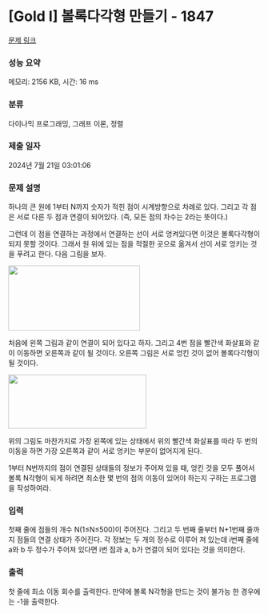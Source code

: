 # [Gold I] 볼록다각형 만들기 - 1847 

[문제 링크](https://www.acmicpc.net/problem/1847) 

### 성능 요약

메모리: 2156 KB, 시간: 16 ms

### 분류

다이나믹 프로그래밍, 그래프 이론, 정렬

### 제출 일자

2024년 7월 21일 03:01:06

### 문제 설명

<p>하나의 큰 원에 1부터 N까지 숫자가 적힌 점이 시계방향으로 차례로 있다. 그리고 각 점은 서로 다른 두 점과 연결이 되어있다. (즉, 모든 점의 차수는 2라는 뜻이다.)</p><p>그런데 이 점을 연결하는 과정에서 연결하는 선이 서로 엉켜있다면 이것은 볼록다각형이 되지 못할 것이다. 그래서 원 위에 있는 점을 적절한 곳으로 옮겨서 선이 서로 엉키는 것을 푸려고 한다. 다음 그림을 보자.</p>
<p><img width="263" height="130" alt="" src="https://www.acmicpc.net/JudgeOnline/upload/201007/bp.PNG"></p>
<p>처음에 왼쪽 그림과 같이 연결이 되어 있다고 하자. 그리고 4번 점을 빨간색 화살표와 같이 이동하면 오른쪽과 같이 될 것이다. 오른쪽 그림은 서로 엉킨 것이 없어 볼록다각형이 될 것이다.</p>
<p><img width="276" height="108" alt="" src="https://www.acmicpc.net/JudgeOnline/upload/201007/bp2.PNG"></p>
<p>위의 그림도 마찬가지로 가장 왼쪽에 있는 상태에서 위의 빨간색 화살표를 따라 두 번의 이동을 하면 가장 오른쪽과 같이 서로 엉키는 부분이 없어지게 된다.</p>
<p>1부터 N번까지의 점이 연결된 상태들의 정보가 주어져 있을 때, 엉킨 것을 모두 풀어서 볼록 N각형이 되게 하려면 최소한 몇 번의 점의 이동이 있어야 하는지 구하는 프로그램을 작성하여라.</p>

### 입력 

 <p>첫째 줄에 점들의 개수 N(1≤N≤500)이 주어진다. 그리고 두 번째 줄부터 N+1번째 줄까지 점들의 연결 상태가 주어진다. 각 정보는 두 개의 정수로 이루어 져 있는데 i번째 줄에 a와 b 두 정수가 주어져 있다면 i번 점과 a, b가 연결이 되어 있다는 것을 의미한다.</p>

### 출력 

 <p>첫 줄에 최소 이동 회수를 출력한다. 만약에 볼록 N각형을 만드는 것이 불가능 한 경우에는 -1을 출력한다.</p>

